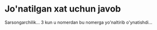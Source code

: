 # Jo'natilgan xat uchun javob

Sarsongarchilik... 3 kun u nomerdan bu nomerga yo'naltirib o'ynatishdi...
